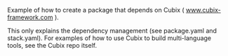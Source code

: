 Example of how to create a package that depends on Cubix ( www.cubix-framework.com ).

This only explains the dependency management (see package.yaml and stack.yaml). For examples of how to use Cubix to build multi-language tools, see the Cubix repo itself.

